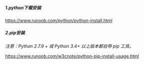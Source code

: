 ##### 1.python下载安装

https://www.runoob.com/python/python-install.html

##### 2.pip安装

*注意：Python 2.7.9 + 或 Python 3.4+ 以上版本都自带 pip 工具。*

https://www.runoob.com/w3cnote/python-pip-install-usage.html